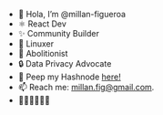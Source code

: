 - 👋 Hola, I’m @millan-figueroa
- ⚛️  React Dev
- ✨ Community Builder
- 🐧  Linuxer
- 🖤 Abolitionist
- 🔒 Data Privacy Advocate
- 📢 Peep my Hashnode [here!](k0secha.hashnode.dev)
- 📫 Reach me: millan.fig@gmail.com.
- 🍉🍉🍉🍉🍉🍉
                
<!---
millan-figueroa/millan-figueroa is a ✨ special ✨ repository because its `README.md` (this file) appears on your GitHub profile.
You can click the Preview link to take a look at your changes.
--->
